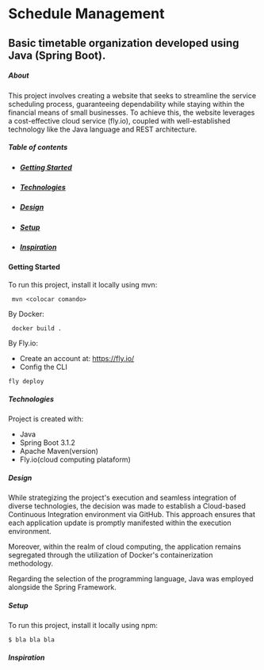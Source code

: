 
# Schedule Management

## Basic timetable organization developed using Java (Spring Boot).

##### About
This project involves creating a website that
seeks to streamline the service scheduling process, guaranteeing 
dependability while staying within the financial means of small businesses. To achieve this, the website leverages a cost-effective cloud service (fly.io), coupled with well-established technology like the Java language and REST architecture.

##### Table of contents
- ##### [Getting Started](#getting-started)
- ##### [Technologies](#technologies)
- ##### [Design](#design)
- ##### [Setup](#setup)
- ##### [Inspiration](#inspiration)


#### Getting Started 
To run this project, install it locally using mvn:
```agsl
 mvn <colocar comando>
```
By Docker:
```agsl
 docker build .
```
By Fly.io:
- Create an account at: https://fly.io/ 
- Config the CLI

```agsl
fly deploy
```

##### Technologies
Project is created with:

* Java
* Spring Boot 3.1.2
* Apache Maven(version)
* Fly.io(cloud computing plataform)



##### Design
While strategizing the project's execution and seamless integration of diverse technologies, the decision was made to establish a Cloud-based Continuous Integration environment via GitHub. This approach ensures that each application update is promptly manifested within the execution environment.

Moreover, within the realm of cloud computing, the application remains segregated through the utilization of Docker's containerization methodology.

Regarding the selection of the programming language, Java was employed alongside the Spring Framework.
##### Setup
To run this project, install it locally using npm:
```
$ bla bla bla
```

##### Inspiration

